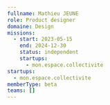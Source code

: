 ```yaml
---
fullname: Mathieu JEUNE
role: Product designer
domaine: Design
missions:
  - start: 2023-05-15
    end: 2024-12-30
    status: independent
    startups:
      - mon.espace.collectivite
startups:
  - mon.espace.collectivite
memberType: beta
teams: []
---
```

